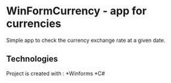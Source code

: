 # WinFormCurrency - app for currencies

Simple app to check the currency exchange rate at a given date.

## Technologies
Project is created with :
*Winforms
*C#
